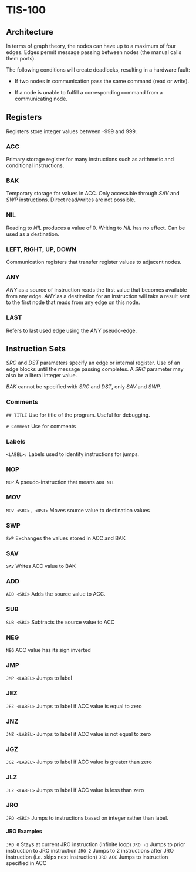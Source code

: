 # TIS-100

## Architecture

In terms of graph theory, the nodes can have up to a maximum of four edges. Edges permit message passing between nodes (the manual calls them ports).

The following conditions will create deadlocks, resulting in a hardware fault:

- If two nodes in communication pass the same command (read or write).

- If a node is unable to fulfill a corresponding command from a communicating node.

## Registers

Registers store integer values between -999 and 999.

### ACC

Primary storage register for many instructions such as arithmetic and conditional instructions.

### BAK

Temporary storage for values in ACC. Only accessible through *SAV* and *SWP* instructions. Direct read/writes are not possible.

### NIL

Reading to *NIL* produces a value of 0. Writing to *NIL* has no effect. Can be used as a destination.

### LEFT, RIGHT, UP, DOWN

Communication registers that transfer register values to adjacent nodes.

### ANY

*ANY* as a source of instruction reads the first value that becomes available from any edge. *ANY* as a destination for an instruction will take a result sent to the first node that reads from any edge on this node.

### LAST

Refers to last used edge using the *ANY* pseudo-edge.

## Instruction Sets

*SRC* and *DST* parameters specify an edge or internal register. Use of an edge blocks until the message passing completes. A *SRC* parameter may also be a literal integer value.

*BAK* cannot be specified with *SRC* and *DST*, only *SAV* and *SWP*.

### Comments

`## TITLE` Use for title of the program. Useful for debugging.

`# Comment` Use for comments

### Labels

`<LABEL>:` Labels used to identify instructions for jumps.

### NOP

`NOP` A pseudo-instruction that means `ADD NIL`

### MOV

`MOV <SRC>, <DST>` Moves source value to destination values

### SWP

`SWP` Exchanges the values stored in ACC and BAK

### SAV

`SAV` Writes ACC value to BAK

### ADD

`ADD <SRC>` Adds the source value to ACC.

### SUB

`SUB <SRC>` Subtracts the source value to ACC

### NEG

`NEG` ACC value has its sign inverted

### JMP

`JMP <LABEL>` Jumps to label

### JEZ

`JEZ <LABEL>` Jumps to label if ACC value is equal to zero

### JNZ

`JNZ <LABEL>` Jumps to label if ACC value is not equal to zero

### JGZ

`JGZ <LABEL>` Jumps to label if ACC value is greater than zero

### JLZ

`JLZ <LABEL>` Jumps to label if ACC value is less than zero

### JRO

`JRO <SRC>` Jumps to instructions based on integer rather than label.

#### JRO Examples

`JRO 0` Stays at current JRO instruction (infinite loop)
`JRO -1` Jumps to prior instruction to JRO instruction
`JRO 2` Jumps to 2 instructions after JRO instruction (i.e. skips next instruction)
`JRO ACC` Jumps to instruction specified in ACC
